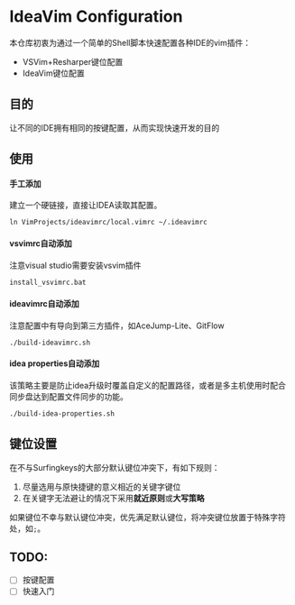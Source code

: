 # IdeaVim Configuration

本仓库初衷为通过一个简单的Shell脚本快速配置各种IDE的vim插件：
* VSVim+Resharper键位配置
* IdeaVim键位配置

## 目的
让不同的IDE拥有相同的按键配置，从而实现快速开发的目的

## 使用

#### 手工添加

建立一个硬链接，直接让IDEA读取其配置。

```shell
ln VimProjects/ideavimrc/local.vimrc ~/.ideavimrc
```

#### vsvimrc自动添加

注意visual studio需要安装vsvim插件

```bat
install_vsvimrc.bat
```

#### ideavimrc自动添加

注意配置中有导向到第三方插件，如AceJump-Lite、GitFlow

```shell
./build-ideavimrc.sh
```

#### idea properties自动添加

该策略主要是防止idea升级时覆盖自定义的配置路径，或者是多主机使用时配合同步盘达到配置文件同步的功能。

```sh
./build-idea-properties.sh
```

## 键位设置

在不与Surfingkeys的大部分默认键位冲突下，有如下规则：

1. 尽量选用与原快捷键的意义相近的关键字键位
2. 在关键字无法避让的情况下采用**就近原则**或**大写策略**

如果键位不幸与默认键位冲突，优先满足默认键位，将冲突键位放置于特殊字符处，如`;`。

## TODO:

- [ ]  按键配置
- [ ] 快速入门
